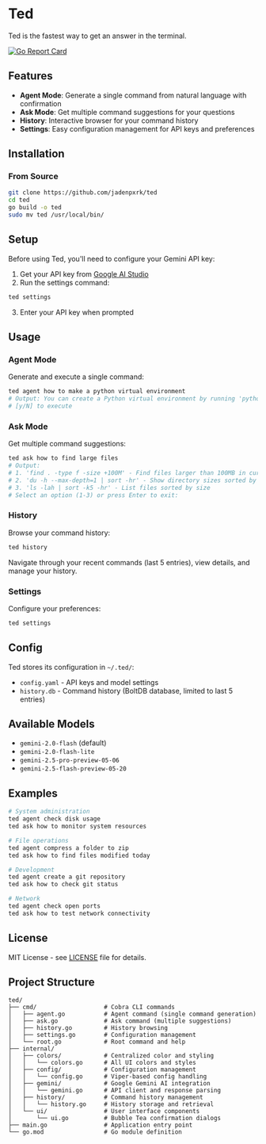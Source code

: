 # Ted

Ted is the fastest way to get an answer in the terminal.

[![Go Report Card](https://goreportcard.com/badge/github.com/jadenpxrk/ted)](https://goreportcard.com/report/github.com/jadenpxrk/ted)

## Features

- **Agent Mode**: Generate a single command from natural language with confirmation
- **Ask Mode**: Get multiple command suggestions for your questions
- **History**: Interactive browser for your command history
- **Settings**: Easy configuration management for API keys and preferences

## Installation

### From Source

```bash
git clone https://github.com/jadenpxrk/ted
cd ted
go build -o ted
sudo mv ted /usr/local/bin/
```

## Setup

Before using Ted, you'll need to configure your Gemini API key:

1. Get your API key from [Google AI Studio](https://makersuite.google.com/app/apikey)
2. Run the settings command:

```bash
ted settings
```

3. Enter your API key when prompted

## Usage

### Agent Mode

Generate and execute a single command:

```bash
ted agent how to make a python virtual environment
# Output: You can create a Python virtual environment by running 'python3 -m venv myenv'
# [y/N] to execute
```

### Ask Mode

Get multiple command suggestions:

```bash
ted ask how to find large files
# Output:
# 1. 'find . -type f -size +100M' - Find files larger than 100MB in current directory
# 2. 'du -h --max-depth=1 | sort -hr' - Show directory sizes sorted by size
# 3. 'ls -lah | sort -k5 -hr' - List files sorted by size
# Select an option (1-3) or press Enter to exit:
```

### History

Browse your command history:

```bash
ted history
```

Navigate through your recent commands (last 5 entries), view details, and manage your history.

### Settings

Configure your preferences:

```bash
ted settings
```

## Config

Ted stores its configuration in `~/.ted/`:

- `config.yaml` - API keys and model settings
- `history.db` - Command history (BoltDB database, limited to last 5 entries)

## Available Models

- `gemini-2.0-flash` (default)
- `gemini-2.0-flash-lite`
- `gemini-2.5-pro-preview-05-06`
- `gemini-2.5-flash-preview-05-20`

## Examples

```bash
# System administration
ted agent check disk usage
ted ask how to monitor system resources

# File operations
ted agent compress a folder to zip
ted ask how to find files modified today

# Development
ted agent create a git repository
ted ask how to check git status

# Network
ted agent check open ports
ted ask how to test network connectivity
```

## License

MIT License - see [LICENSE](LICENSE) file for details.

## Project Structure

```
ted/
├── cmd/                   # Cobra CLI commands
│   ├── agent.go           # Agent command (single command generation)
│   ├── ask.go             # Ask command (multiple suggestions)
│   ├── history.go         # History browsing
│   ├── settings.go        # Configuration management
│   └── root.go            # Root command and help
├── internal/
│   ├── colors/            # Centralized color and styling
│   │   └── colors.go      # All UI colors and styles
│   ├── config/            # Configuration management
│   │   └── config.go      # Viper-based config handling
│   ├── gemini/            # Google Gemini AI integration
│   │   └── gemini.go      # API client and response parsing
│   ├── history/           # Command history management
│   │   └── history.go     # History storage and retrieval
│   └── ui/                # User interface components
│       └── ui.go          # Bubble Tea confirmation dialogs
├── main.go                # Application entry point
└── go.mod                 # Go module definition
```
